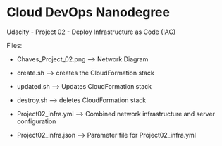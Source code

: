 # Cloud DevOps Nanodegree

Udacity - Project 02 - Deploy Infrastructure as Code (IAC)

Files:

- Chaves_Project_02.png —> Network Diagram

- create.sh —> creates the CloudFormation stack
- updated.sh —> Updates CloudFormation stack
- destroy.sh —> deletes CloudFormation stack

- Project02_infra.yml —> Combined network infrastructure and server configuration
- Project02_infra.json —> Parameter file for Project02_infra.yml
